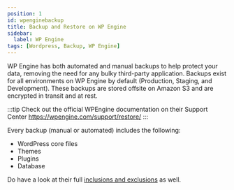 ```yaml
---
position: 1
id: wpenginebackup
title: Backup and Restore on WP Engine
sidebar:
  label: WP Engine
tags: [Wordpress, Backup, WP Engine]
---
```


WP Engine has both automated and manual backups to help protect your data, removing the need for any bulky third-party application. Backups exist for all environments on WP Engine by default (Production, Staging, and Development). These backups are stored offsite on Amazon S3 and are encrypted in transit and at rest.

:::tip
Check out the official WPEngine documentation on their Support Center
https://wpengine.com/support/restore/
:::

Every backup (manual or automated) includes the following:

- WordPress core files
- Themes
- Plugins
- Database

Do have a look at their full [inclusions and exclusions](https://wpengine.com/support/restore/#Backup_Inclusions_and_Exclusions) as well.
